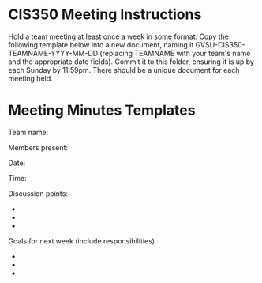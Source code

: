 # CIS350 Meeting Instructions

Hold a team meeting at least once a week in some format. Copy the following template below into a new document, naming it GVSU-CIS350-TEAMNAME-YYYY-MM-DD (replacing TEAMNAME with your team's name and the appropriate date fields). Commit it to this folder, ensuring it is up by each Sunday by 11:59pm. There should be a unique document for each meeting held.


# Meeting Minutes Templates

Team name:

Members present:

Date:

Time:

Discussion points:

*   
* 
* 

Goals for next week (include responsibilities)

* 
* 
* 

